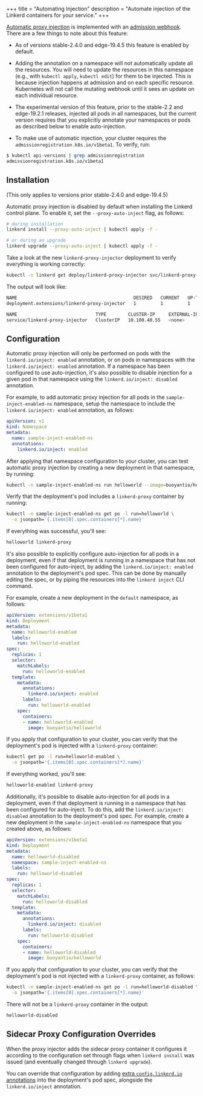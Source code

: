 +++
title = "Automating Injection"
description = "Automate injection of the Linkerd containers for your service."
+++

[Automatic proxy injection](/2/features/proxy-injection/) is implemented with an
[admission webhook](https://kubernetes.io/docs/reference/access-authn-authz/extensible-admission-controllers/#admission-webhooks).
There are a few things to note about this feature:

- As of versions stable-2.4.0 and edge-19.4.5 this feature is enabled by default.

- Adding the annotation on a namespace will not automatically update all the
  resources. You will need to update the resources in this namespace (e.g.,
  with `kubectl apply`, `kubectl edit`) for them to be injected. This is because
  injection happens at admission and on each specific resource. Kubernetes will
  not call the mutating webhook until it sees an update on each individual
  resource.

- The experimental version of this feature, prior to the stable-2.2 and
  edge-19.2.1 releases, injected all pods in all namespaces, but the current
  version requires that you explicitly annotate your namespaces or pods as
  described below to enable auto-injection.

- To make use of automatic injection, your cluster requires the
`admissionregistration.k8s.io/v1beta1`. To verify, run:

```bash
$ kubectl api-versions | grep admissionregistration
admissionregistration.k8s.io/v1beta1
```

## Installation

(This only applies to versions prior stable-2.4.0 and edge-19.4.5)

Automatic proxy injection is disabled by default when installing the Linkerd
control plane. To enable it, set the `--proxy-auto-inject` flag, as follows:

```bash
# during installation
linkerd install --proxy-auto-inject | kubectl apply -f -

# or during an upgrade
linkerd upgrade --proxy-auto-inject | kubectl apply -f -
```

Take a look at the new `linkerd-proxy-injector` deployment to verify everything
is working correctly:

```bash
kubectl -n linkerd get deploy/linkerd-proxy-injector svc/linkerd-proxy-injector
```

The output will look like:

```bash
NAME                                           DESIRED   CURRENT   UP-TO-DATE   AVAILABLE   AGE
deployment.extensions/linkerd-proxy-injector   1         1         1            1           3m

NAME                             TYPE        CLUSTER-IP     EXTERNAL-IP   PORT(S)   AGE
service/linkerd-proxy-injector   ClusterIP   10.100.40.55   <none>        443/TCP   3m
```

## Configuration

Automatic proxy injection  will only be performed on pods with the
`linkerd.io/inject: enabled` annotation, or on pods in namespaces with the
`linkerd.io/inject: enabled` annotation. If a namespace has been configured to
use auto-injection, it's also possible to disable injection for a given pod in
that namespace using the `linkerd.io/inject: disabled` annotation.

For example, to add automatic proxy injection for all pods in the
`sample-inject-enabled-ns` namespace, setup the namespace to include the
`linkerd.io/inject: enabled` annotation, as follows:

```yaml
apiVersion: v1
kind: Namespace
metadata:
  name: sample-inject-enabled-ns
  annotations:
    linkerd.io/inject: enabled
```

After applying that namespace configuration to your cluster, you can test automatic
proxy injection by creating a new deployment in that namespace, by running:

```bash
kubectl -n sample-inject-enabled-ns run helloworld --image=buoyantio/helloworld
```

Verify that the deployment's pod includes a `linkerd-proxy` container by
running:

```bash
kubectl -n sample-inject-enabled-ns get po -l run=helloworld \
  -o jsonpath='{.items[0].spec.containers[*].name}'
```

If everything was successful, you'll see:

```bash
helloworld linkerd-proxy
```

It's also possible to explicitly configure auto-injection for all pods in a
deployment, even if that deployment is running in a namespace that has not been
configured for auto-inject, by adding the `linkerd.io/inject: enabled`
annotation to the deployment's pod spec. This can be done by manually editing
the spec, or by piping the resources into the `linkerd inject` CLI command.

For example, create a new deployment in
the `default` namespace, as follows:

```yaml
apiVersion: extensions/v1beta1
kind: Deployment
metadata:
  name: helloworld-enabled
  labels:
    run: helloworld-enabled
spec:
  replicas: 1
  selector:
    matchLabels:
      run: helloworld-enabled
  template:
    metadata:
      annotations:
        linkerd.io/inject: enabled
      labels:
        run: helloworld-enabled
    spec:
      containers:
      - name: helloworld-enabled
        image: buoyantio/helloworld
```

If you apply that configuration to your cluster, you can verify that the
deployment's pod is injected with a `linkerd-proxy` container:

```bash
kubectl get po -l run=helloworld-enabled \
  -o jsonpath='{.items[0].spec.containers[*].name}'
```

If everything worked, you'll see:

```bash
helloworld-enabled linkerd-proxy
```

Additionally, it's possible to disable auto-injection for all pods in a
deployment, even if that deployment is running in a namespace that has been
configured for auto-inject. To do this, add the `linkerd.io/inject: disabled`
annotation to the deployment's pod spec. For example, create a new deployment in
the `sample-inject-enabled-ns` namespace that you created above, as follows:

```yaml
apiVersion: extensions/v1beta1
kind: Deployment
metadata:
  name: helloworld-disabled
  namespace: sample-inject-enabled-ns
  labels:
    run: helloworld-disabled
spec:
  replicas: 1
  selector:
    matchLabels:
      run: helloworld-disabled
  template:
    metadata:
      annotations:
        linkerd.io/inject: disabled
      labels:
        run: helloworld-disabled
    spec:
      containers:
      - name: helloworld-disabled
        image: buoyantio/helloworld
```

If you apply that configuration to your cluster, you can verify that the
deployment's pod is not injected with a `linkerd-proxy` container, as follows:

```bash
kubectl -n sample-inject-enabled-ns get po -l run=helloworld-disabled \
  -o jsonpath='{.items[0].spec.containers[*].name}'
```

There will not be a `linkerd-proxy` container in the output:

```bash
helloworld-disabled
```

## Sidecar Proxy Configuration Overrides

When the proxy injector adds the sidecar proxy container it configures it
according to the configuration set through flags when `linkerd install`
was issued (and eventually changed through `linkerd upgrade`).

You can override that configuration by adding [extra `config.linkerd.io`
annotations](/2/reference/proxy-configuration/) into the deployment's pod
spec, alongside the `linkerd.io/inject` annotation.
